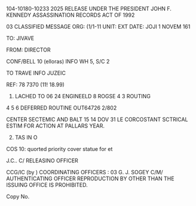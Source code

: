 104-10180-10233 2025 RELEASE UNDER THE PRESIDENT JOHN F. KENNEDY ASSASSINATION RECORDS ACT OF 1992

03
CLASSIFIED MESSAGE
ORG: (1/1-11
UNIT:
EXT
DATE:
JOJI
1 NOVEM 161

TO: JIVAVE

FROM: DIRECTOR

CONF/BELL 10
(elloras)
INFO WH 5, S/C 2

TO TRAVE
INFO
JUZEIC

REF: 78 7370 (11! 18.99)

1. LACHED TO
06
24
ENGINEELD
8
ROGSE
4
3
ROUTING

4
5
6
DEFERRED
ROUTINE
OUT64726
2/802

CENTER SECTEMIC AND
BALT 15 14
DOV 31 LE CORCOSTANT
SCTRICAL ESTIM FOR ACTION AT PALLARS YEAR.

2. TAS IN O

COS 10: quorted priority cover statue for et

J.C..
C/
RELEASINO OFFICER

CCG/IC (by )
COORDINATING OFFICERS
:
03
G. J. SOGEY
C/M/
AUTHENTICATING OFFICER
REPRODUCTION BY OTHER THAN THE ISSUING OFFICE IS PROHIBITED.

Copy No.
